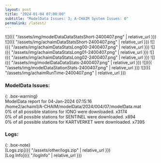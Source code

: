 ```yaml
---
layout: post
title: "2024-01-04 07:00:00"
subtitle: "ModelData Issues: 3; A-CHAIM System Issues: 0"
permalink: /latest/
---
```


![]({{ "/assets/img/modelDataDataStatsShort-2400407.png" | relative_url }})
![]({{ "/assets/img/achaimDataStatsShort-2400407.png" | relative_url }})
![]({{ "/assets/img/achaimDataStatsLong00-2400407.png" | relative_url }})
![]({{ "/assets/img/achaimDataStatsLong01-2400407.png" | relative_url }})
![]({{ "/assets/img/achaimDataStatsLong02-2400407.png" | relative_url }})
![]({{ "/assets/img/modelDataDataStats-2400407.png" | relative_url }})
![]({{ "/assets/img/modelDataStationStats-2400407.png" | relative_url }})
![]({{ "/assets/img/achaimRunTime-2400407.png" | relative_url }})


### ModelData Issues:  
  
{: .box-warning}  
 ModelData report for 04-Jan-2024 07:15:16   
 /home2/achaim1/A-CHAIM/modelData/2024/004/07/modelData.mat   
 0% of all possible stations for IONO were downloaded. x3174   
 0% of all possible stations for SENTINEL were downloaded. x894   
 0% of all possible stations for KARTVERKET were downloaded. x7395   
  


### Logs:  
  
{: .box-note}  
[Logs.zip]({{ "/assets/other/logs.zip" | relative_url }})  
[Log Info]({{ "/logInfo" | relative_url }})  

